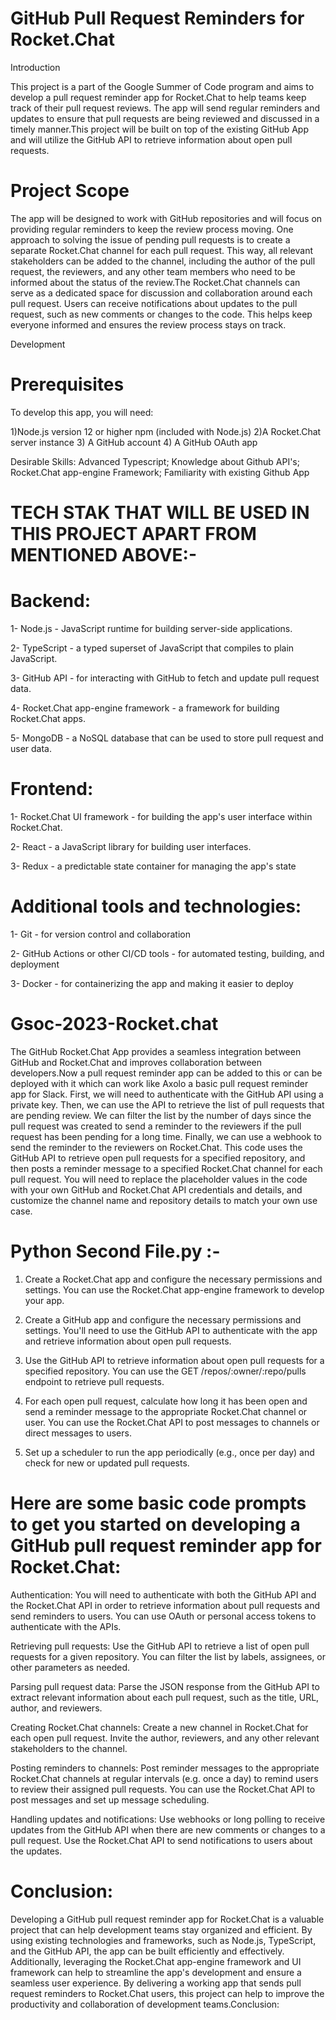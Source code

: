 # GitHub Pull Request Reminders for Rocket.Chat
Introduction

This project is a part of the Google Summer of Code program and aims to develop a pull request reminder app for Rocket.Chat to help teams keep track of their pull request reviews. The app will send regular reminders and updates to ensure that pull requests are being reviewed and discussed in a timely manner.This project will be built on top of the existing GitHub App and will utilize the GitHub API to retrieve information about open pull requests.

# Project Scope
The app will be designed to work with GitHub repositories and will focus on providing regular reminders to keep the review process moving. One approach to solving the issue of pending pull requests is to create a separate Rocket.Chat channel for each pull request. This way, all relevant stakeholders can be added to the channel, including the author of the pull request, the reviewers, and any other team members who need to be informed about the status of the review.The Rocket.Chat channels can serve as a dedicated space for discussion and collaboration around each pull request. Users can receive notifications about updates to the pull request, such as new comments or changes to the code. This helps keep everyone informed and ensures the review process stays on track.

Development
# Prerequisites
To develop this app, you will need:

 1)Node.js version 12 or higher npm (included with Node.js)
2)A Rocket.Chat server instance
3) A GitHub account
4) A GitHub OAuth app

Desirable Skills: Advanced Typescript; Knowledge about Github API's; Rocket.Chat app-engine Framework; Familiarity with existing Github App

# TECH STAK THAT WILL BE USED IN THIS PROJECT APART FROM MENTIONED ABOVE:-
# Backend:

1- Node.js - JavaScript runtime for building server-side applications.

2- TypeScript - a typed superset of JavaScript that compiles to plain JavaScript.

3- GitHub API - for interacting with GitHub to fetch and update pull request data.

4- Rocket.Chat app-engine framework - a framework for building Rocket.Chat apps.

5- MongoDB - a NoSQL database that can be used to store pull request and user data.

# Frontend:

1- Rocket.Chat UI framework - for building the app's user interface within Rocket.Chat.

2- React - a JavaScript library for building user interfaces.

3- Redux - a predictable state container for managing the app's state

# Additional tools and technologies:

1- Git - for version control and collaboration

2- GitHub Actions or other CI/CD tools - for automated testing, building, and deployment

3- Docker - for containerizing the app and making it easier to deploy



# Gsoc-2023-Rocket.chat
The GitHub Rocket.Chat App provides a seamless integration between GitHub and Rocket.Chat and improves collaboration between developers.Now a pull request reminder app can be added to this or can be deployed with it which can work like Axolo a basic pull request reminder app for Slack.
First, we will need to authenticate with the GitHub API using a private key. Then, we can use the API to retrieve the list of pull requests that are pending review. We can filter the list by the number of days since the pull request was created to send a reminder to the reviewers if the pull request has been pending for a long time. Finally, we can use a webhook to send the reminder to the reviewers on Rocket.Chat.
This code uses the GitHub API to retrieve open pull requests for a specified repository, and then posts a reminder message to a specified Rocket.Chat channel for each pull request. You will need to replace the placeholder values in the code with your own GitHub and Rocket.Chat API credentials and details, and customize the channel name and repository details to match your own use case.


# Python Second File.py :-
 1) Create a Rocket.Chat app and configure the necessary permissions and settings. You can use the Rocket.Chat app-engine framework to develop your app.

 2) Create a GitHub app and configure the necessary permissions and settings. You'll need to use the GitHub API to authenticate with the app and retrieve information about open pull requests.

 3) Use the GitHub API to retrieve information about open pull requests for a specified repository. You can use the GET /repos/:owner/:repo/pulls endpoint to retrieve pull requests.

4) For each open pull request, calculate how long it has been open and send a reminder message to the appropriate Rocket.Chat channel or user. You can use the Rocket.Chat API to post messages to channels or direct messages to users.

5) Set up a scheduler to run the app periodically (e.g., once per day) and check for new or updated pull requests.



 # Here are some basic code prompts to get you started on developing a GitHub pull request reminder app for Rocket.Chat:

Authentication: You will need to authenticate with both the GitHub API and the Rocket.Chat API in order to retrieve information about pull requests and send reminders to users. You can use OAuth or personal access tokens to authenticate with the APIs.

Retrieving pull requests: Use the GitHub API to retrieve a list of open pull requests for a given repository. You can filter the list by labels, assignees, or other parameters as needed.

Parsing pull request data: Parse the JSON response from the GitHub API to extract relevant information about each pull request, such as the title, URL, author, and reviewers.

Creating Rocket.Chat channels: Create a new channel in Rocket.Chat for each open pull request. Invite the author, reviewers, and any other relevant stakeholders to the channel.

Posting reminders to channels: Post reminder messages to the appropriate Rocket.Chat channels at regular intervals (e.g. once a day) to remind users to review their assigned pull requests. You can use the Rocket.Chat API to post messages and set up message scheduling.

Handling updates and notifications: Use webhooks or long polling to receive updates from the GitHub API when there are new comments or changes to a pull request. Use the Rocket.Chat API to send notifications to users about the updates.

# Conclusion:
Developing a GitHub pull request reminder app for Rocket.Chat is a valuable project that can help development teams stay organized and efficient. By using existing technologies and frameworks, such as Node.js, TypeScript, and the GitHub API, the app can be built efficiently and effectively. Additionally, leveraging the Rocket.Chat app-engine framework and UI framework can help to streamline the app's development and ensure a seamless user experience. By delivering a working app that sends pull request reminders to Rocket.Chat users, this project can help to improve the productivity and collaboration of development teams.Conclusion:

